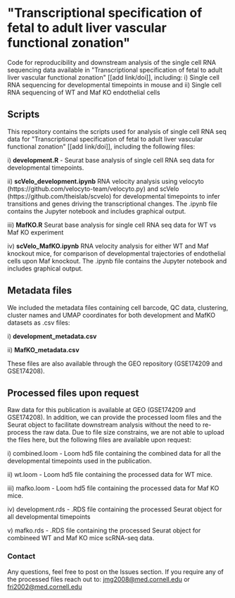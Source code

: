 # "Transcriptional specification of fetal to adult liver  vascular functional zonation"
Code for reproducibility and downstream analysis of the single cell RNA sequencing data available in "Transcriptional specification of fetal to adult liver  vascular functional zonation" [[add link/doi]], including: i) Single cell RNA sequencing for developmental timepoints in mouse and ii) Single cell RNA sequencing of WT and Maf KO endothelial cells

## Scripts
This repository contains the scripts used for analysis of single cell RNA seq data for "Transcriptional specification of fetal to adult liver  vascular functional zonation" [[add link/doi]], including the following files:
</p>
i) <strong>development.R</strong> - Seurat base analysis of single cell RNA seq data for developmental timepoints.
</p>
ii) <strong>scVelo_development.ipynb</strong>  RNA velocity analysis using velocyto (https://github.com/velocyto-team/velocyto.py) and scVelo (https://github.com/theislab/scvelo) for developmental timepoints to infer transitions and genes driving the transcriptional changes. The .ipynb file contains the Jupyter notebook and includes graphical output.
</p>
iii) <strong>MafKO.R</strong> Seurat base analysis for single cell RNA seq data for WT vs Maf KO experiment
</p>
iv) <strong>scVelo_MafKO.ipynb</strong> RNA velocity analysis for either WT and Maf knockout mice, for comparison of developmental trajectories of endothelial cells upon Maf knockout. The .ipynb file contains the Jupyter notebook and includes graphical output.

## Metadata files
We included the metadata files containing cell barcode, QC data, clustering, cluster names and UMAP coordinates for both development and MafKO datasets as .csv files:
</p>
i) <strong>development_metadata.csv</strong>
</p>
ii) <strong>MafKO_metadata.csv</strong>
</p>
These files are also available through the GEO repository (GSE174209 and GSE174208).

## Processed files upon request
Raw data for this publication is available at GEO (GSE174209 and GSE174208). In addition, we can provide the processed loom files and the Seurat object to facilitate downstream analysis without the need to re-process the raw data. Due to file size constrains, we are not able to upload the files here, but the following files are available upon request:
</p>
i) combined.loom - Loom hd5 file containing the combined data for all the developmental timepoints used in the publication.
</p>
ii) wt.loom - Loom hd5 file containing the processed data for WT mice.
</p>
iii) mafko.loom - Loom hd5 file containing the processed data for Maf KO mice.
</p>
iv) development.rds - .RDS file containing the processed Seurat object for all developmental timepoints
</p>
v) mafko.rds - .RDS file containing the processed Seurat object for combineed WT and Maf KO mice scRNA-seq data.

### Contact
Any questions, feel free to post on the Issues section. If you require any of the processed files reach out to:
jmg2008@med.cornell.edu or fri2002@med.cornell.edu
